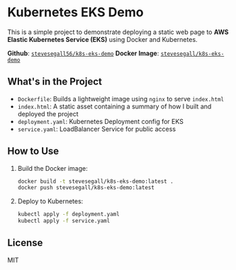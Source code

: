 # Kubernetes EKS Demo

This is a simple project to demonstrate deploying a static web page to **AWS Elastic Kubernetes Service (EKS)** using Docker and Kubernetes.

**Github**: [`stevesegall56/k8s-eks-demo`](https://github.com/stevesegall56/k8s-eks-demo)
**Docker Image**: [`stevesegall/k8s-eks-demo`](https://hub.docker.com/r/stevesegall/k8s-eks-demo)

## What's in the Project

- `Dockerfile`: Builds a lightweight image using `nginx` to serve `index.html`
- `index.html`: A static asset containing a summary of how I built and deployed the project
- `deployment.yaml`: Kubernetes Deployment config for EKS
- `service.yaml`: LoadBalancer Service for public access

## How to Use

1. Build the Docker image:
    ```bash
    docker build -t stevesegall/k8s-eks-demo:latest .
    docker push stevesegall/k8s-eks-demo:latest
    ```

2. Deploy to Kubernetes:
    ```bash
    kubectl apply -f deployment.yaml
    kubectl apply -f service.yaml
    ```

## License

MIT
